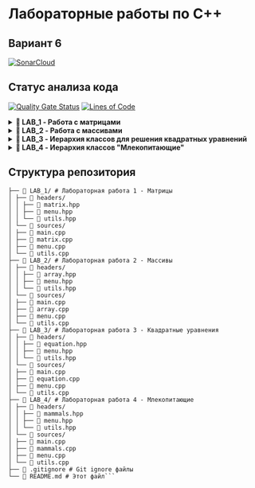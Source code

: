 # Лабораторные работы по C++

## Вариант 6

[![SonarCloud](https://sonarcloud.io/images/project_badges/sonarcloud-white.svg)](https://sonarcloud.io/project/overview?id=vodopad-ik_cpp-labs)

## Статус анализа кода
[![Quality Gate Status](https://sonarcloud.io/api/project_badges/measure?project=vodopad-ik_cpp-labs&metric=alert_status)](https://sonarcloud.io/summary/new_code?id=vodopad-ik_cpp-labs)
[![Lines of Code](https://sonarcloud.io/api/project_badges/measure?project=vodopad-ik_cpp-labs&metric=ncloc)](https://sonarcloud.io/summary/new_code?id=vodopad-ik_cpp-labs)

<details>
<summary style="cursor: pointer; font-weight: bold;">📁 LAB_1 - Работа с матрицами</summary>

### Задание:
Создать класс матрица. Память под матрицу выделять динамически. Определить конструктор без параметров, конструктор с параметрами. Реализовать методы: ввод данных в матрицу, вывод матрицы на экран, методы вычитания матриц. Проверить работу методов этого класса.

### Требования:
- Динамическое выделение памяти под матрицу
- Конструктор по умолчанию
- Конструктор с параметрами (размеры матрицы)
- Метод ввода данных
- Метод вывода матрицы
- Метод вычитания матриц
- Тестирование всех методов

</details>

<details>
<summary style="cursor: pointer; font-weight: bold;">📁 LAB_2 - Работа с массивами</summary>

### Задание:
Создать класс для работы с одномерными массивами: перегрузить оператор | для объединения массивов. Память под массивы отводить динамически. Предоставить конструктор копирования. Определить friend функции для операций ввода-вывода в поток.

### Требования:
- Динамическое выделение памяти под массивы
- Перегрузка оператора | для объединения массивов
- Конструктор копирования
- Friend-функции для ввода/вывода
- Операции ввода-вывода через перегруженные операторы

</details>

<details>
<summary style="cursor: pointer; font-weight: bold;">📁 LAB_3 - Иерархия классов для решения квадратных уравнений</summary>

### Задание:
Разработать иерархию классов для нахождения корней квадратного уравнения ax²+bx+c=0. А – базовый для класса В, В – базовый для класса С. Компоненты классов А,В,С – коэффициенты a, b, c. Корни уравнения и методы решения находятся в классе С.

### Требования:
- Трехуровневая иерархия классов (A → B → C)
- Коэффициенты a, b, c как компоненты классов
- Методы решения уравнения в классе C
- Вычисление и хранение корней уравнения
- Обработка различных случаев (комплексные корни, вырожденные уравнения)

</details>

<details>
<summary style="cursor: pointer; font-weight: bold;">📁 LAB_4 - Иерархия классов "Млекопитающие"</summary>

### Задание:
Создать абстрактный класс млекопитающие. Определить производные классы животные и люди. У животных определить производные классы собак и котов. Определить виртуальные функции описания человека, собаки и кота.

### Требования:
- Абстрактный базовый класс Mammal
- Производные классы Animal и Human
- Производные классы Dog и Cat от Animal
- Виртуальные функции для описания объектов
- Полиморфное поведение через указатели на базовый класс

</details>

## Структура репозитория

```📦 cpp-labs/
├── 📁 LAB_1/ # Лабораторная работа 1 - Матрицы
│ ├── 📁 headers/
│ │ ├── 📄 matrix.hpp
│ │ ├── 📄 menu.hpp
│ │ └── 📄 utils.hpp
│ └── 📁 sources/
│ ├── 📄 main.cpp
│ ├── 📄 matrix.cpp
│ ├── 📄 menu.cpp
│ └── 📄 utils.cpp
├── 📁 LAB_2/ # Лабораторная работа 2 - Массивы
│ ├── 📁 headers/
│ │ ├── 📄 array.hpp
│ │ ├── 📄 menu.hpp
│ │ └── 📄 utils.hpp
│ └── 📁 sources/
│ ├── 📄 main.cpp
│ ├── 📄 array.cpp
│ ├── 📄 menu.cpp
│ └── 📄 utils.cpp
├── 📁 LAB_3/ # Лабораторная работа 3 - Квадратные уравнения
│ ├── 📁 headers/
│ │ ├── 📄 equation.hpp
│ │ ├── 📄 menu.hpp
│ │ └── 📄 utils.hpp
│ └── 📁 sources/
│ ├── 📄 main.cpp
│ ├── 📄 equation.cpp
│ ├── 📄 menu.cpp
│ └── 📄 utils.cpp
├── 📁 LAB_4/ # Лабораторная работа 4 - Млекопитающие
│ ├── 📁 headers/
│ │ ├── 📄 mammals.hpp
│ │ ├── 📄 menu.hpp
│ │ └── 📄 utils.hpp
│ └── 📁 sources/
│ ├── 📄 main.cpp
│ ├── 📄 mammals.cpp
│ ├── 📄 menu.cpp
│ └── 📄 utils.cpp
├── 📄 .gitignore # Git ignore файлы
└── 📄 README.md # Этот файл```
